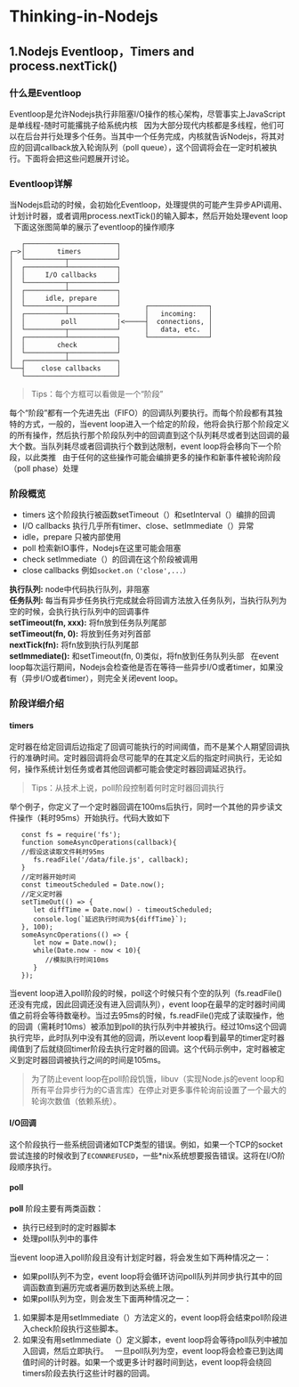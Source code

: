 # Thinking-in-Nodejs
## 1.Nodejs Eventloop，Timers and process.nextTick()
### 什么是Eventloop
Eventloop是允许Nodejs执行非阻塞I/O操作的核心架构，尽管事实上JavaScript是单线程-随时可能撂挑子给系统内核  
因为大部分现代内核都是多线程，他们可以在后台并行处理多个任务。当其中一个任务完成，内核就告诉Nodejs，将其对应的回调callback放入轮询队列（poll queue），这个回调将会在一定时机被执行。下面将会把这些问题展开讨论。
### Eventloop详解
当Nodejs启动的时候，会初始化Eventloop，处理提供的可能产生异步API调用、计划计时器，或者调用process.nextTick()的输入脚本，然后开始处理event loop  
下面这张图简单的展示了eventloop的操作顺序  
```
   ┌───────────────────────┐
┌─>│        timers         │
│  └──────────┬────────────┘
│  ┌──────────┴────────────┐
│  │     I/O callbacks     │
│  └──────────┬────────────┘
│  ┌──────────┴────────────┐
│  │     idle, prepare     │
│  └──────────┬────────────┘      ┌───────────────┐
│  ┌──────────┴────────────┐      │   incoming:   │
│  │         poll          |<─────┤  connections, │
│  └──────────┬────────────┘      │   data, etc.  │
│  ┌──────────┴────────────┐      └───────────────┘
│  │        check          │
│  └──────────┬────────────┘
│  ┌──────────┴────────────┐
└──┤    close callbacks    │
   └───────────────────────┘

```
> Tips：每个方框可以看做是一个“阶段”  

每个“阶段”都有一个先进先出（FIFO）的回调队列要执行。而每个阶段都有其独特的方式，一般的，当event loop进入一个给定的阶段，他将会执行那个阶段定义的所有操作，然后执行那个阶段队列中的回调直到这个队列耗尽或者到达回调的最大个数。当队列耗尽或者回调执行个数到达限制，event loop将会移向下一个阶段，以此类推  
由于任何的这些操作可能会编排更多的操作和新事件被轮询阶段（poll phase）处理  
### 阶段概览  
- timers 这个阶段执行被函数setTimeout（）和setInterval（）编排的回调  
- I/O callbacks 执行几乎所有timer、close、setImmediate（）异常  
- idle，prepare 只被内部使用  
- poll 检索新IO事件，Nodejs在这里可能会阻塞  
- check setImmediate（）的回调在这个阶段被调用  
- close callbacks 例如<code>socket.on（'close',...）</code>    


**执行队列:** node中代码执行队列，非阻塞   
**任务队列:** 每当有异步任务执行完成就会将回调方法放入任务队列，当执行队列为空的时候，会执行执行队列中的回调事件  
**setTimeout(fn, xxx):** 将fn放到任务队列尾部  
**setTimeout(fn, 0):** 将放到任务对列首部  
**nextTick(fn):** 将fn放到执行队列尾部  
**setImmediate():** 和setTimeout(fn, 0)类似，将fn放到任务队列头部  
在event loop每次运行期间，Nodejs会检查他是否在等待一些异步I/O或者timer，如果没有（异步I/O或者timer），则完全关闭event loop。  
### 阶段详细介绍  
#### timers  
定时器在给定回调后边指定了回调可能执行的时间阈值，而不是某个人期望回调执行的准确时间。定时器回调将会尽可能早的在其定义后的指定时间执行，无论如何，操作系统计划任务或者其他回调都可能会使定时器回调延迟执行。 
> Tips：从技术上说，poll阶段控制着何时定时器回调执行  

举个例子，你定义了一个定时器回调在100ms后执行，同时一个其他的异步读文件操作（耗时95ms）开始执行。代码大致如下  
```
   const fs = require('fs');
   function someAsyncOperations(callback){
   //假设这读取文件耗时95ms
      fs.readFile('/data/file.js', callback);
   }
   //定时器开始时间
   const timeoutScheduled = Date.now();
   //定义定时器
   setTimeOut(() => {
      let diffTime = Date.now() - timeoutScheduled;
      console.log(`延迟执行时间为${diffTime}`);
   }, 100);
   someAsyncOperations(() => {
      let now = Date.now();
      while(Date.now - now < 10){
         //模拟执行时间10ms
      }
   });
```
当event loop进入poll阶段的时候，poll这个时候只有个空的队列（fs.readFile()还没有完成，因此回调还没有进入回调队列），event loop在最早的定时器时间阈值之前将会等待数毫秒。当过去95ms的时候，fs.readFile()完成了读取操作，他的回调（需耗时10ms）被添加到poll的执行队列中并被执行。经过10ms这个回调执行完毕，此时队列中没有其他的回调，所以event loop看到最早的timer定时器阈值到了后就绕回timer阶段去执行定时器的回调。这个代码示例中，定时器被定义到定时器回调被执行之间的时间是105ms。  
> 为了防止event loop在poll阶段饥饿，libuv（实现Node.js的event loop和所有平台异步行为的C语言库）在停止对更多事件轮询前设置了一个最大的轮询次数值（依赖系统）。  
#### I/O回调  
这个阶段执行一些系统回调诸如TCP类型的错误。例如，如果一个TCP的socket尝试连接的时候收到了<code>ECONNREFUSED</code>，一些\*nix系统想要报告错误。这将在I/O阶段顺序执行。  
#### poll  
**poll** 阶段主要有两类函数：  
- 执行已经到时的定时器脚本  
- 处理poll队列中的事件  

当event loop进入poll阶段且没有计划定时器，将会发生如下两种情况之一：  

- 如果poll队列不为空，event loop将会循环访问poll队列并同步执行其中的回调函数直到遍历完或者遍历数到达系统上限。  
- 如果poll队列为空，则会发生下面两种情况之一：  
1.  如果脚本是用setImmediate（）方法定义的，event loop将会结束poll阶段进入check阶段执行这些脚本。  
2.  如果没有用setImmediate（）定义脚本，event loop将会等待poll队列中被加入回调，然后立即执行。  
一旦poll队列为空，event loop将会检查已到达阈值时间的计时器。如果一个或更多计时器时间到达，event loop将会绕回timers阶段去执行这些计时器的回调。  


